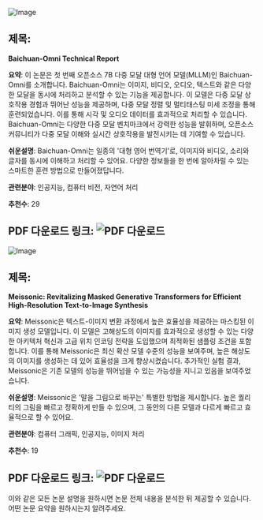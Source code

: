 ![Image](https://cdn-thumbnails.huggingface.co/social-thumbnails/papers/2410.08565.png)

## 제목:
**Baichuan-Omni Technical Report**

**요약**:
이 논문은 첫 번째 오픈소스 7B 다중 모달 대형 언어 모델(MLLM)인 Baichuan-Omni를 소개합니다. Baichuan-Omni는 이미지, 비디오, 오디오, 텍스트와 같은 다양한 모달을 동시에 처리하고 분석할 수 있는 기능을 제공합니다. 이 모델은 다중 모달 상호작용 경험과 뛰어난 성능을 제공하며, 다중 모달 정렬 및 멀티태스팅 미세 조정을 통해 훈련되었습니다. 이를 통해 시각 및 오디오 데이터를 효과적으로 처리할 수 있습니다. Baichuan-Omni는 다양한 다중 모달 벤치마크에서 강력한 성능을 발휘하며, 오픈소스 커뮤니티가 다중 모달 이해와 실시간 상호작용을 발전시키는 데 기여할 수 있습니다.

**쉬운설명**:
Baichuan-Omni는 일종의 '대형 영어 번역기'로, 이미지와 비디오, 소리와 글자를 동시에 이해하고 처리할 수 있어요. 다양한 정보들을 한 번에 알아차릴 수 있는 스마트한 훈련 방법으로 만들어졌답니다.

**관련분야**:
인공지능, 컴퓨터 비전, 자연어 처리

**추천수**:
29

**PDF 다운로드 링크**: ![PDF 다운로드](https://arxiv.org/pdf/2410.08565)
---

![Image](https://cdn-thumbnails.huggingface.co/social-thumbnails/papers/2410.08261.png)

## 제목:
**Meissonic: Revitalizing Masked Generative Transformers for Efficient High-Resolution Text-to-Image Synthesis**

**요약**:
Meissonic은 텍스트-이미지 변환 과정에서 높은 효율성을 제공하는 마스킹된 이미지 생성 모델입니다. 이 모델은 고해상도의 이미지를 효과적으로 생성할 수 있는 다양한 아키텍처 혁신과 고급 위치 인코딩 전략을 도입했으며 최적화된 샘플링 조건을 포함합니다. 이를 통해 Meissonic은 최신 확산 모델 수준의 성능을 보여주며, 높은 해상도의 이미지를 생성하는 데 있어 효율성을 크게 향상시켰습니다. 추가적인 실험 결과, Meissonic은 기존 모델의 성능을 뛰어넘을 수 있는 가능성을 지니고 있음을 보여주었습니다.

**쉬운설명**:
Meissonic은 '말을 그림으로 바꾸는' 특별한 방법을 제시합니다. 높은 퀄리티의 그림을 빠르고 정확하게 만들 수 있으며, 그 동안의 다른 모델과 다르게 빠르고 효율적으로 할 수 있어요.

**관련분야**:
컴퓨터 그래픽, 인공지능, 이미지 처리

**추천수**:
19

**PDF 다운로드 링크**: ![PDF 다운로드](https://arxiv.org/pdf/2410.08261)
---

이와 같은 모든 논문 설명을 원하시면 논문 전체 내용을 분석한 뒤 제공할 수 있습니다. 어떤 논문 요약을 원하시는지 알려주세요.